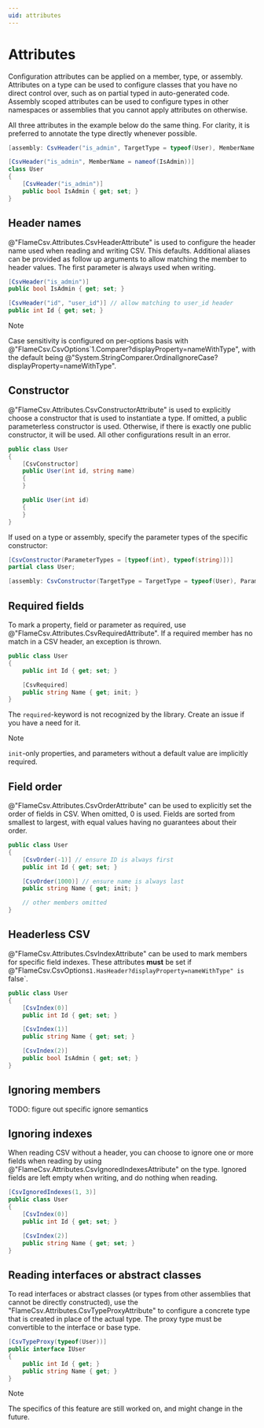 ```yaml
---
uid: attributes
---
```


# Attributes

Configuration attributes can be applied on a member, type, or assembly. Attributes on a type can be used to configure classes that you have no direct control over, such as on partial typed in auto-generated code. Assembly scoped attributes can be used to configure types in other namespaces or assemblies that you cannot apply attributes on otherwise.

All three attributes in the example below do the same thing. For clarity, it is preferred to annotate the type directly whenever possible.

```cs
[assembly: CsvHeader("is_admin", TargetType = typeof(User), MemberName = nameof(User.IsAdmin))]

[CsvHeader("is_admin", MemberName = nameof(IsAdmin))]
class User
{
    [CsvHeader("is_admin")]
    public bool IsAdmin { get; set; }
}
```

## Header names

@"FlameCsv.Attributes.CsvHeaderAttribute" is used to configure the header name used when reading and writing CSV. This defaults. Additional aliases can be provided as follow up arguments to allow matching the member to header values. The first parameter is always used when writing.

```cs
[CsvHeader("is_admin")]
public bool IsAdmin { get; set; }

[CsvHeader("id", "user_id")] // allow matching to user_id header
public int Id { get; set; }
```

> [!NOTE]
> Case sensitivity is configured on per-options basis with @"FlameCsv.CsvOptions`1.Comparer?displayProperty=nameWithType", with the default being @"System.StringComparer.OrdinalIgnoreCase?displayProperty=nameWithType".

## Constructor

@"FlameCsv.Attributes.CsvConstructorAttribute" is used to explicitly choose a constructor that is used to instantiate a type. If omitted, a public parameterless constructor is used. Otherwise, if there is exactly one public constructor, it will be used. All other configurations result in an error.

```cs
public class User
{
    [CsvConstructor]
    public User(int id, string name)
    {
    }

    public User(int id)
    {
    }
}
```

If used on a type or assembly, specify the parameter types of the specific constructor:

```cs
[CsvConstructor(ParameterTypes = [typeof(int), typeof(string)])]
partial class User;

[assembly: CsvConstructor(TargetType = TargetType = typeof(User), ParameterTypes = [typeof(int), typeof(string)])]
```

## Required fields

To mark a property, field or parameter as required, use @"FlameCsv.Attributes.CsvRequiredAttribute".
If a required member has no match in a CSV header, an exception is thrown.

```cs
public class User
{
    public int Id { get; set; }

    [CsvRequired]
    public string Name { get; init; }
}
```

The `required`-keyword is not recognized by the library. Create an issue if you have a need for it.

> [!NOTE]
> `init`-only properties, and parameters without a default value are implicitly required.

## Field order

@"FlameCsv.Attributes.CsvOrderAttribute" can be used to explicitly set the order of fields in CSV. When omitted, 0 is used. Fields are sorted from smallest to largest, with equal values having no guarantees about their order.

```cs
public class User
{
    [CsvOrder(-1)] // ensure ID is always first
    public int Id { get; set; }

    [CsvOrder(1000)] // ensure name is always last
    public string Name { get; init; }

    // other members omitted
}
```

## Headerless CSV

@"FlameCsv.Attributes.CsvIndexAttribute" can be used to mark members for specific field indexes. These attributes **must** be set if @"FlameCsv.CsvOptions`1.HasHeader?displayProperty=nameWithType" is `false`.

```cs
public class User
{
    [CsvIndex(0)]
    public int Id { get; set; }

    [CsvIndex(1)]
    public string Name { get; set; }

    [CsvIndex(2)]
    public bool IsAdmin { get; set; }
}
```

## Ignoring members

TODO: figure out specific ignore semantics

## Ignoring indexes

When reading CSV without a header, you can choose to ignore one or more fields when reading by using @"FlameCsv.Attributes.CsvIgnoredIndexesAttribute" on the type.
Ignored fields are left empty when writing, and do nothing when reading.

```cs
[CsvIgnoredIndexes(1, 3)]
public class User
{
    [CsvIndex(0)]
    public int Id { get; set; }

    [CsvIndex(2)]
    public string Name { get; set; }
}
```

## Reading interfaces or abstract classes

To read interfaces or abstract classes (or types from other assemblies that cannot be directly constructed), use the "FlameCsv.Attributes.CsvTypeProxyAttribute" to configure a concrete type that is created in place of the actual type. The proxy type must be convertible to the interface or base type.

```cs
[CsvTypeProxy(typeof(User))]
public interface IUser
{
    public int Id { get; }
    public string Name { get; }
}
```

> [!NOTE]
> The specifics of this feature are still worked on, and might change in the future.
